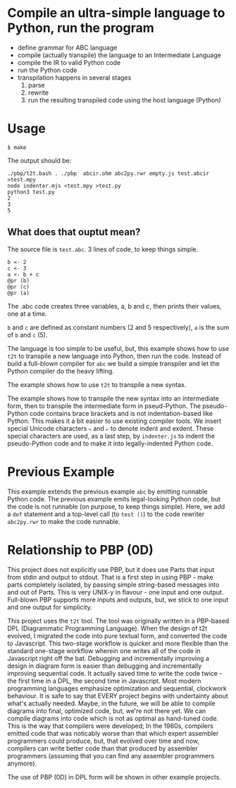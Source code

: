 # Compile an ultra-simple language to Python, run the program
- define grammar for ABC language
- compile (actually transpile) the language to an Intermediate Language
- compile the IR to valid Python code
- run the Python code
- transpilation happens in several stages
  1. parse
  2. rewrite
  3. run the resulting transpiled code using the host language (Python)

# Usage
`$ make`

The output should be:
```
./pbp/t2t.bash . ./pbp  abcir.ohm abc2py.rwr empty.js test.abcir >test.mpy
node indenter.mjs <test.mpy >test.py
python3 test.py
2
3
5
```

## What does that ouptut mean?
The source file is `test.abc`. 3 lines of code, to keep things simple.
```
b <- 2
c <- 3
a <- b + c
@pr (b)
@pr (c)
@pr (a)
```
The .abc code creates three variables, a, b and c, then prints their values, one at a time.

`b` and `c` are defined as constant numbers (2 and 5 respectively), `a` is the sum of `b` and `c` (5).

The language is too simple to be useful, but, this example shows how to use `t2t` to transpile a new language into Python, then run the code. Instead of build a full-blown compiler for `abc` we build a simple transpiler and let the Python compiler do the heavy lifting.

The example shows how to use `t2t` to transpile a new syntax. 

The example shows how to transpile the new syntax into an intermediate form, then to transpile the intermediate form in pseud-Python. The pseudo-Python code contains brace brackets and is not indentation-based like Python. This makes it a bit easier to use existing compiler tools. We insert special Unicode characters `⤷` and `⤶` to denote indent and exdent. These special characters are used, as a last step, by `indenter.js` to indent the pseudo-Python code and to make it into legally-indented Python code.

# Previous Example
This example extends the previous example `abc` by emitting runnable Python code. The previous example emits legal-looking Python code, but the code is not runnable (on purpose, to keep things simple). Here, we add a `def` statement and a top-level call (to `test ()`) to the code rewriter `abc2py.rwr` to make the code runnable.

# Relationship to PBP (0D)
This project does not explicitly use PBP, but it does use Parts that input from stdin and output to stdout. That is a first step in using PBP - make parts completely isolated, by passing simple string-based messages into and out of Parts. This is very UNIX-y in flavour - one input and one output. Full-blown PBP supports more inputs and outputs, but, we stick to one input and one output for simplicity.

This project uses the `t2t` tool. The tool was originally written in a PBP-based DPL (Diagrammatic Programming Language). When the design of t2t evolved, I migrated the code into pure textual form, and converted the code to Javascript. This two-stage workflow is quicker and more flexible than the standard one-stage workflow wherein one writes all of the code in Javascript right off the bat. Debugging and incrementally improving a design in diagram form is easier than debugging and incrementally improving sequential code. It actually saved time to write the code twice - the first time in a DPL, the second time in Javascript. Most modern programming languages emphasize optimization and sequential, clockwork behaviour. It is safe to say that EVERY project begins with undertainty about what's actually needed. Maybe, in the future, we will be able to compile diagrams into final, optimized code, but, we're not there yet. We can compile diagrams into code which is not as optimal as hand-tuned code. This is the way that compilers were developed; In the 1960s, compilers emitted code that was noticably worse than that which expert assembler programmers could produce, but, that evolved over time and now, compilers can write better code than that produced by assembler programmers (assuming that you can find any assembler programmers anymore).

The use of PBP (0D) in DPL form will be shown in other example projects.


